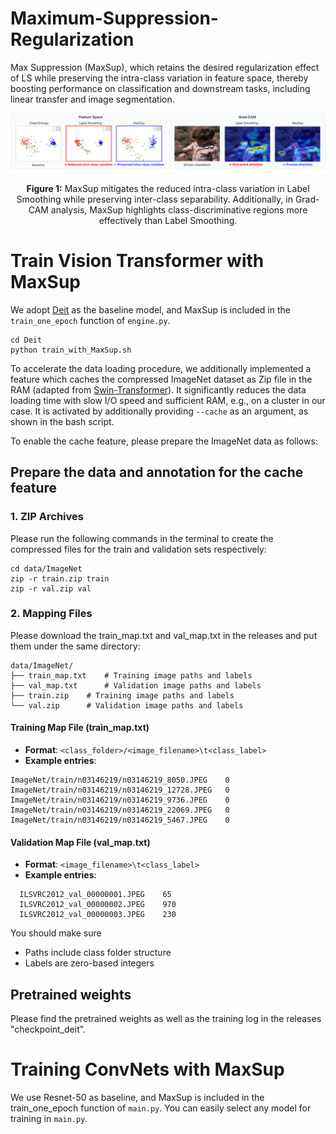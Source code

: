 # Maximum-Suppression-Regularization

Max Suppression (MaxSup), which retains the desired regularization effect of LS while preserving the intra-class variation in feature space, thereby boosting performance on classification and downstream tasks, including linear transfer and image segmentation.

<p align="center">
   <img src="Improved_Feature.png" alt="drawing" width="1100"/>
</p>
<p align="center">
   <b>Figure 1:</b> MaxSup mitigates the reduced intra-class variation in Label Smoothing while preserving inter-class separability. Additionally, in Grad-CAM analysis, MaxSup highlights class-discriminative regions more effectively than Label Smoothing.
</p>

# Train Vision Transformer with MaxSup

We adopt [Deit](https://github.com/facebookresearch/deit) as the baseline model, and MaxSup is included in the `train_one_epoch` function of `engine.py`. 
```
cd Deit
python train_with_MaxSup.sh
```
To accelerate the data loading procedure, we additionally implemented a feature which caches the compressed ImageNet dataset as Zip file in the RAM (adapted from [Swin-Transformer](https://github.com/microsoft/Swin-Transformer)). It significantly reduces the data loading time with slow I/O speed and sufficient RAM, e.g., on a cluster in our case. It is activated by additionally providing `--cache` as an argument, as shown in the bash script. 

To enable the cache feature, please prepare the ImageNet data as follows:

## Prepare the data and annotation for the cache feature

### 1. ZIP Archives
Please run the following commands in the terminal to create the compressed files for the train and validation sets respectively:
```
cd data/ImageNet
zip -r train.zip train
zip -r val.zip val
```

### 2. Mapping Files
Please download the train_map.txt and val_map.txt in the releases and put them under the same directory:
```
data/ImageNet/
├── train_map.txt    # Training image paths and labels
├── val_map.txt      # Validation image paths and labels
├── train.zip    # Training image paths and labels
└── val.zip      # Validation image paths and labels
```

#### Training Map File (train_map.txt)
- **Format**: `<class_folder>/<image_filename>\t<class_label>`
- **Example entries**:
```
ImageNet/train/n03146219/n03146219_8050.JPEG	0
ImageNet/train/n03146219/n03146219_12728.JPEG	0
ImageNet/train/n03146219/n03146219_9736.JPEG	0
ImageNet/train/n03146219/n03146219_22069.JPEG	0
ImageNet/train/n03146219/n03146219_5467.JPEG	0
```

#### Validation Map File (val_map.txt)
- **Format**: `<image_filename>\t<class_label>`
- **Example entries**:
```
  ILSVRC2012_val_00000001.JPEG    65
  ILSVRC2012_val_00000002.JPEG    970
  ILSVRC2012_val_00000003.JPEG    230
```

You should make sure 
  - Paths include class folder structure
  - Labels are zero-based integers

## Pretrained weights
Please find the pretrained weights as well as the training log in the releases "checkpoint_deit".

# Training ConvNets with MaxSup

We use Resnet-50 as baseline, and MaxSup is included in the train_one_epoch function of `main.py`. You can easily select any model for training in `main.py`.






